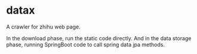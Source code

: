 # datax

A crawler for zhihu web page.

In the download phase, run the static code directly.
And in the data storage phase, running SpringBoot code to call spring data jpa methods.
